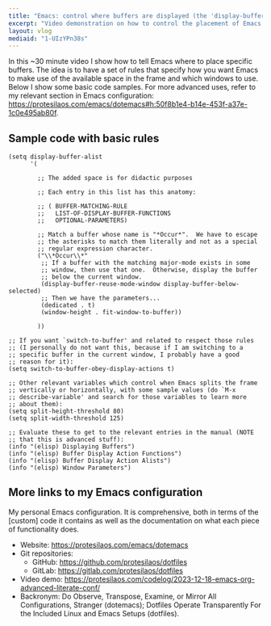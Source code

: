 ```yaml
---
title: "Emacs: control where buffers are displayed (the 'display-buffer-alist')"
excerpt: "Video demonstration on how to control the placement of Emacs buffers in windows."
layout: vlog
mediaid: "1-UIzYPn38s"
---
```


In this ~30 minute video I show how to tell Emacs where to place
specific buffers. The idea is to have a set of rules that specify how
you want Emacs to make use of the available space in the frame and
which windows to use. Below I show some basic code samples. For more
advanced uses, refer to my relevant section in Emacs configuration:
<https://protesilaos.com/emacs/dotemacs#h:50f8b1e4-b14e-453f-a37e-1c0e495ab80f>.

## Sample code with basic rules

```elisp
(setq display-buffer-alist
      '(

        ;; The added space is for didactic purposes

        ;; Each entry in this list has this anatomy:

        ;; ( BUFFER-MATCHING-RULE
        ;;   LIST-OF-DISPLAY-BUFFER-FUNCTIONS
        ;;   OPTIONAL-PARAMETERS)

        ;; Match a buffer whose name is "*Occur*".  We have to escape
        ;; the asterisks to match them literally and not as a special
        ;; regular expression character.
        ("\\*Occur\\*"
         ;; If a buffer with the matching major-mode exists in some
         ;; window, then use that one.  Otherwise, display the buffer
         ;; below the current window.
         (display-buffer-reuse-mode-window display-buffer-below-selected)
         ;; Then we have the parameters...
         (dedicated . t)
         (window-height . fit-window-to-buffer))

        ))

;; If you want `switch-to-buffer' and related to respect those rules
;; (I personally do not want this, because if I am switching to a
;; specific buffer in the current window, I probably have a good
;; reason for it):
(setq switch-to-buffer-obey-display-actions t)

;; Other relevant variables which control when Emacs splits the frame
;; vertically or horizontally, with some sample values (do `M-x
;; describe-variable' and search for those variables to learn more
;; about them):
(setq split-height-threshold 80)
(setq split-width-threshold 125)

;; Evaluate these to get to the relevant entries in the manual (NOTE
;; that this is advanced stuff):
(info "(elisp) Displaying Buffers")
(info "(elisp) Buffer Display Action Functions")
(info "(elisp) Buffer Display Action Alists")
(info "(elisp) Window Parameters")
```

## More links to my Emacs configuration

My personal Emacs configuration.  It is comprehensive, both in terms of
the [custom] code it contains as well as the documentation on what each
piece of functionality does.

+ Website: <https://protesilaos.com/emacs/dotemacs>
+ Git repositories:
  + GitHub: <https://github.com/protesilaos/dotfiles>
  + GitLab: <https://gitlab.com/protesilaos/dotfiles>
+ Video demo: <https://protesilaos.com/codelog/2023-12-18-emacs-org-advanced-literate-conf/>
+ Backronym: Do Observe, Transpose, Examine, or Mirror All
  Configurations, Stranger (dotemacs); Dotfiles Operate Transparently
  For the Included Linux and Emacs Setups (dotfiles).

